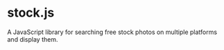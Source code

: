 # stock.js
A JavaScript library for searching free stock photos on multiple platforms and display them.
